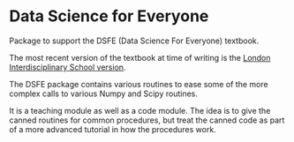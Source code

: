 # Data Science for Everyone

Package to support the DSFE (Data Science For Everyone) textbook.

The most recent version of the textbook at time of writing is the [London Interdisciplinary School version](https://lisds.github.com/textbook).

The DSFE package contains various routines to ease some of the more complex
calls to various Numpy and Scipy routines.

It is a teaching module as well as a code module.  The idea is to give the
canned routines for common procedures, but treat the canned code as part of
a more advanced tutorial in how the procedures work.
